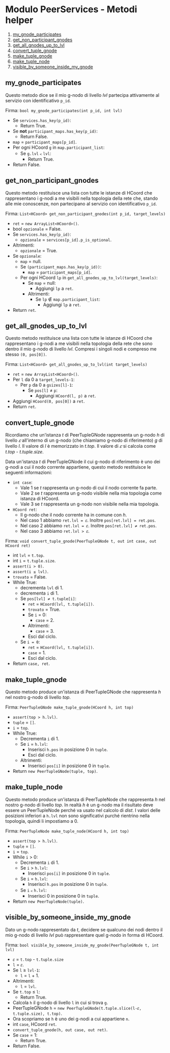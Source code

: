 # Modulo PeerServices - Metodi helper

1.  [my_gnode_participates](#my_gnode_participates)
1.  [get_non_participant_gnodes](#get_non_participant_gnodes)
1.  [get_all_gnodes_up_to_lvl](#get_all_gnodes_up_to_lvl)
1.  [convert_tuple_gnode](#convert_tuple_gnode)
1.  [make_tuple_gnode](#make_tuple_gnode)
1.  [make_tuple_node](#make_tuple_node)
1.  [visible_by_someone_inside_my_gnode](#visible_by_someone_inside_my_gnode)

## <a name="my_gnode_participates"></a>my_gnode_participates

Questo metodo dice se il mio g-nodo di livello *lvl* partecipa attivamente al servizio con identificativo `p_id`.

Firma: `bool my_gnode_participates(int p_id, int lvl)`

*   Se `services.has_key(p_id)`:
    *   Return True.
*   Se **not** `participant_maps.has_key(p_id)`:
    *   Return False.
*   `map` = `participant_maps[p_id]`.
*   Per ogni HCoord `g` in `map.participant_list`:
    *   Se `g.lvl`﹤`lvl`:
        *   Return True.
*   Return False.

## <a name="get_non_participant_gnodes"></a>get_non_participant_gnodes

Questo metodo restituisce una lista con tutte le istanze di HCoord che rappresentano i g-nodi a me visibili
nella topologia della rete che, stando alle mie conoscenze, non partecipano al servizio con identificativo `p_id`.

Firma: `List<HCoord> get_non_participant_gnodes(int p_id, target_levels)`

*   `ret` =  `new ArrayList<HCoord>()`.
*   bool `opzionale` = False.
*   Se `services.has_key(p_id)`:
    *   `opzionale` = `services[p_id].p_is_optional`.
*   Altrimenti:
    *   `opzionale` = True.
*   Se `opzionale`:
    *   `map` = null.
    *   Se `(participant_maps.has_key(p_id))`:
        *   `map` = `participant_maps[p_id]`.
    *   Per ogni HCoord `lp` in `get_all_gnodes_up_to_lvl(target_levels)`:
        *   Se `map` = null:
            *   Aggiungi `lp` a `ret`.
        *   Altrimenti:
            *   Se `lp` ∉ `map.participant_list`:
                *   Aggiungi `lp` a `ret`.
*   Return `ret`.

## <a name="get_all_gnodes_up_to_lvl"></a>get_all_gnodes_up_to_lvl

Questo metodo restituisce una lista con tutte le istanze di HCoord che rappresentano i g-nodi a me visibili
nella topologia della rete che sono dentro il mio g-nodo di livello *lvl*. Compresi i singoli nodi e compreso
me stesso `(0, pos[0])`.

Firma: `List<HCoord> get_all_gnodes_up_to_lvl(int target_levels)`

*   `ret` =  `new ArrayList<HCoord>()`.
*   Per `l` da 0 a `target_levels-1`:
    *   Per `p` da 0 a `gsizes[l]-1`:
        *   Se `pos[l]` ≠ `p`:
            *   Aggiungi `HCoord(l, p)` a `ret`.
*   Aggiungi `HCoord(0, pos[0])` a `ret`.
*   Return `ret`.

## <a name="convert_tuple_gnode"></a>convert_tuple_gnode

Ricordiamo che un'istanza *t* di PeerTupleGNode rappresenta un g-nodo *h* di livello *𝜀* all'interno di un
g-nodo (che chiamiamo g-nodo di riferimento) *g* di livello *l*. Il valore di *l* è memorizzato in *t.top*.
Il valore di *𝜀* si calcola come *t.top* - *t.tuple.size*.

Data un'istanza *t* di PeerTupleGNode il cui g-nodo di riferimento è uno dei g-nodi a cui il nodo corrente
appartiene, questo metodo restituisce le seguenti informazioni:

*   `int case`:
    *   Vale 1 se *t* rappresenta un g-nodo di cui il nodo corrente fa parte.
    *   Vale 2 se *t* rappresenta un g-nodo visibile nella mia topologia come istanza di HCoord.
    *   Vale 3 se *t* rappresenta un g-nodo non visibile nella mia topologia.
*   `HCoord ret`:
    *   Il g-nodo che il nodo corrente ha in comune con *h*.
    *   Nel caso 1 abbiamo `ret.lvl = 𝜀`. Inoltre `pos[ret.lvl] = ret.pos`.
    *   Nel caso 2 abbiamo `ret.lvl = 𝜀`. Inoltre `pos[ret.lvl] ≠ ret.pos`.
    *   Nel caso 3 abbiamo `ret.lvl > 𝜀`.

Firma: `void convert_tuple_gnode(PeerTupleGNode t, out int case, out HCoord ret)`

*   int `lvl` = `t.top`.
*   int `i` = `t.tuple.size`.
*   `assert(i > 0)`.
*   `assert(i ≤ lvl)`.
*   `trovato` = False.
*   While True:
    *   decrementa `lvl` di 1.
    *   decrementa `i` di 1.
    *   Se `pos[lvl] ≠ t.tuple[i]`:
        *   `ret` = `HCoord(lvl, t.tuple[i])`.
        *   `trovato` = True.
        *   Se `i` = 0:
            *   `case` = 2.
        *   Altrimenti:
            *   `case` = 3.
        *   Esci dal ciclo.
    *   Se `i = 0`:
        *   `ret` = `HCoord(lvl, t.tuple[i])`.
        *   `case` = 1.
        *   Esci dal ciclo.
*   Return `case, ret`.

## <a name="make_tuple_gnode"></a>make_tuple_gnode

Questo metodo produce un'istanza di PeerTupleGNode che rappresenta *h* nel nostro g-nodo di livello *top*.

Firma: `PeerTupleGNode make_tuple_gnode(HCoord h, int top)`

*   `assert(top > h.lvl)`.
*   `tuple` = `[]`.
*   `i` = `top`.
*   While True:
    *   Decrementa `i` di 1.
    *   Se `i` = `h.lvl`:
        *   Inserisci `h.pos` in posizione 0 in `tuple`.
        *   Esci dal ciclo.
    *   Altrimenti:
        *   Inserisci `pos[i]` in posizione 0 in `tuple`.
*   Return `new PeerTupleGNode(tuple, top)`.

## <a name="make_tuple_node"></a>make_tuple_node

Questo metodo produce un'istanza di PeerTupleNode che rappresenta *h* nel nostro g-nodo di livello *top*. In
realtà *h* è un g-nodo ma il risultato deve essere un PeerTupleNode perché va usato nel calcolo di *dist*. I
valori delle posizioni inferiori a `h.lvl` non sono significativi purché rientrino nella topologia, quindi
li impostiamo a 0.

Firma: `PeerTupleNode make_tuple_node(HCoord h, int top)`

*   `assert(top > h.lvl)`.
*   `tuple` = `[]`.
*   `i` = `top`.
*   While `i` > 0:
    *   Decrementa `i` di 1.
    *   Se `i` > `h.lvl`:
        *   Inserisci `pos[i]` in posizione 0 in `tuple`.
    *   Se `i` = `h.lvl`:
        *   Inserisci `h.pos` in posizione 0 in `tuple`.
    *   Se `i`﹤`h.lvl`:
        *   Inserisci 0 in posizione 0 in `tuple`.
*   Return `new PeerTupleNode(tuple)`.

## <a name="visible_by_someone_inside_my_gnode"></a>visible_by_someone_inside_my_gnode

Dato un g-nodo rappresentato da *t*, decidere se qualcuno dei nodi dentro il mio g-nodo di livello *lvl* può
rappresentare quel g-nodo in forma di HCoord.

Firma: `bool visible_by_someone_inside_my_gnode(PeerTupleGNode t, int lvl)`

*   `𝜀` = `t.top` - `t.tuple.size`
*   `l` = `𝜀`.
*   Se `l` ≥ `lvl-1`:
    *   `l` = `l` + 1.
*   Altrimenti:
    *   `l` = `lvl`.
*   Se `t.top` ≤ `l`:
    *   Return True.
*   Calcola `h` il g-nodo di livello `l` in cui si trova `g`.
*   PeerTupleGNode `h` = `new PeerTupleGNode(t.tuple.slice(l-𝜀, t.tuple.size), t.top)`.
*   Ora scopriamo se `h` è uno dei g-nodi a cui appartiene `n`.
*   int `case`, HCoord `ret`.
*   `convert_tuple_gnode(h, out case, out ret)`.
*   Se `case` = 1:
    *   Return True.
*   Return False.

